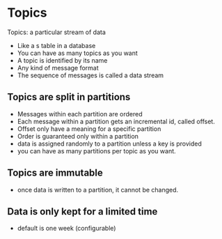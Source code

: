 # Topics

Topics: a particular stream of data

- Like a s table in a database
- You can have as many topics as you want 
- A topic is identified by its name
- Any kind of message format
- The sequence of messages is called a data stream

## Topics are split in partitions

- Messages within each partition are ordered
- Each message within a partition gets an incremental id, called offset.
- Offset only have a meaning for a specific partition
- Order is guaranteed only within a partition
- data is assigned randomly to a partition unless a key is provided
- you can have as many partitions per topic as you want.

## Topics are immutable

- once data is written to a partition, it cannot be changed.

## Data is only kept for a limited time

- default is one week (configurable)

